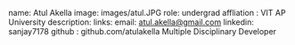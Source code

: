 name: Atul Akella
image: images/atul.JPG
role: undergrad
affliation : VIT AP University
description: 
links:
  email: atul.akella@gmail.com
  linkedin: sanjay7178
  github : github.com/atulakella
Multiple Disciplinary Developer
